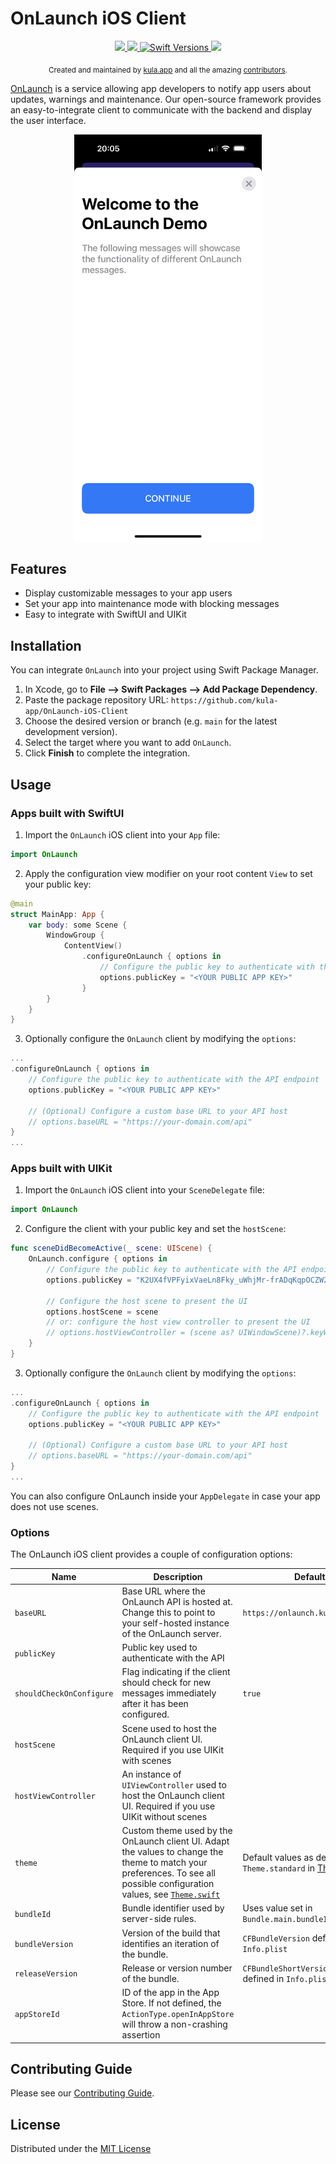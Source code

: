 # OnLaunch iOS Client

<p align="center">
  <a href="https://github.com/kula-app/OnLaunch-iOS-Client/releases">
    <img src="https://img.shields.io/github/release/kula-app/onlaunch-ios-client.svg"/>
  </a>
  <a href="https://codecov.io/gh/kula-app/OnLaunch-iOS-Client" >
    <img src="https://codecov.io/gh/kula-app/OnLaunch-iOS-Client/branch/main/graph/badge.svg?token=SW7EXARH5G"/>
  </a>
  <a href="https://swiftpackageindex.com/kula-app/OnLaunch-iOS-Client">
    <img src="https://img.shields.io/endpoint?url=https%3A%2F%2Fswiftpackageindex.com%2Fapi%2Fpackages%2Fkula-app%2FOnLaunch-iOS-Client%2Fbadge%3Ftype%3Dswift-versions" alt="Swift Versions" />
  </a>
  <a href="https://github.com/kula-app/OnLaunch-iOS-Client/blob/master/LICENSE">
    <img src="https://img.shields.io/github/license/kula-app/OnLaunch-iOS-Client.svg"/>
  </a>
</p>

<p align="center">
    <sub>Created and maintained by <a href="https://kula.app">kula.app</a> and all the amazing <a href="https://github.com/kula-app/OnLaunch-iOS-Client/graphs/contributors">contributors</a>.</sub>
</p>

[OnLaunch](https://github.com/kula-app/OnLaunch) is a service allowing app developers to notify app users about updates, warnings and maintenance.
Our open-source framework provides an easy-to-integrate client to communicate with the backend and display the user interface.

<p align="center">
  <img src="https://raw.githubusercontent.com/kula-app/OnLaunch-iOS-Client/main/res/ios_onlaunch_example.png" alt="OnLaunch iOS" width="300"/>
</p>

## Features

- Display customizable messages to your app users
- Set your app into maintenance mode with blocking messages
- Easy to integrate with SwiftUI and UIKit

## Installation

You can integrate `OnLaunch` into your project using Swift Package Manager.

1. In Xcode, go to **File --> Swift Packages --> Add Package Dependency**.
2. Paste the package repository URL: `https://github.com/kula-app/OnLaunch-iOS-Client`
3. Choose the desired version or branch (e.g. `main` for the latest development version).
4. Select the target where you want to add `OnLaunch`.
5. Click **Finish** to complete the integration.

## Usage

### Apps built with SwiftUI

1. Import the `OnLaunch` iOS client into your `App` file:

```swift
import OnLaunch
```

2. Apply the configuration view modifier on your root content `View` to set your public key:

```swift
@main
struct MainApp: App {
    var body: some Scene {
        WindowGroup {
            ContentView()
                .configureOnLaunch { options in
                    // Configure the public key to authenticate with the API endpoint
                    options.publicKey = "<YOUR PUBLIC APP KEY>"
                }
        }
    }
}
```

3. Optionally configure the `OnLaunch` client by modifying the `options`:

```swift
...
.configureOnLaunch { options in
    // Configure the public key to authenticate with the API endpoint
    options.publicKey = "<YOUR PUBLIC APP KEY>"

    // (Optional) Configure a custom base URL to your API host
    // options.baseURL = "https://your-domain.com/api"
}
...
```

### Apps built with UIKit

1. Import the `OnLaunch` iOS client into your `SceneDelegate` file:

```swift
import OnLaunch
```

2. Configure the client with your public key and set the `hostScene`:

```swift
func sceneDidBecomeActive(_ scene: UIScene) {
    OnLaunch.configure { options in
        // Configure the public key to authenticate with the API endpoint
        options.publicKey = "K2UX4fVPFyixVaeLn8Fky_uWhjMr-frADqKqpOCZW2c"

        // Configure the host scene to present the UI
        options.hostScene = scene
        // or: configure the host view controller to present the UI
        // options.hostViewController = (scene as? UIWindowScene)?.keyWindow?.rootViewController
    }
}
```

3. Optionally configure the `OnLaunch` client by modifying the `options`:

```swift
...
.configureOnLaunch { options in
    // Configure the public key to authenticate with the API endpoint
    options.publicKey = "<YOUR PUBLIC APP KEY>"

    // (Optional) Configure a custom base URL to your API host
    // options.baseURL = "https://your-domain.com/api"
}
...
```

You can also configure OnLaunch inside your `AppDelegate` in case your app does not use scenes.

### Options

The OnLaunch iOS client provides a couple of configuration options:

| Name                     | Description                                                                                                                                                                                                                                                              | Default                                                                                                                                                      |
| ------------------------ | ------------------------------------------------------------------------------------------------------------------------------------------------------------------------------------------------------------------------------------------------------------------------ | ------------------------------------------------------------------------------------------------------------------------------------------------------------ |
| `baseURL`                | Base URL where the OnLaunch API is hosted at. Change this to point to your self-hosted instance of the OnLaunch server.                                                                                                                                                  | `https://onlaunch.kula.app/api/`                                                                                                                             |
| `publicKey`              | Public key used to authenticate with the API                                                                                                                                                                                                                             |                                                                                                                                                              |
| `shouldCheckOnConfigure` | Flag indicating if the client should check for new messages immediately after it has been configured.                                                                                                                                                                    | `true`                                                                                                                                                       |
| `hostScene`              | Scene used to host the OnLaunch client UI. Required if you use UIKit with scenes                                                                                                                                                                                         |                                                                                                                                                              |
| `hostViewController`     | An instance of `UIViewController` used to host the OnLaunch client UI. Required if you use UIKit without scenes                                                                                                                                                          |                                                                                                                                                              |
| `theme`                  | Custom theme used by the OnLaunch client UI. Adapt the values to change the theme to match your preferences. To see all possible configuration values, see [`Theme.swift`](https://github.com/kula-app/OnLaunch-iOS-Client/blob/main/Sources/OnLaunch/Theme/Theme.swift) | Default values as defined in `Theme.standard` in [Theme.swift](https://github.com/kula-app/OnLaunch-iOS-Client/blob/main/Sources/OnLaunch/Theme/Theme.swift) |
| `bundleId`               | Bundle identifier used by server-side rules.                                                                                                                                                                                                                             | Uses value set in `Bundle.main.bundleIdentifier`                                                                                                             |
| `bundleVersion`          | Version of the build that identifies an iteration of the bundle.                                                                                                                                                                                                         | `CFBundleVersion` defined in `Info.plist`                                                                                                                    |
| `releaseVersion`         | Release or version number of the bundle.                                                                                                                                                                                                                                 | `CFBundleShortVersionString` defined in `Info.plist`                                                                                                         |
| `appStoreId`             | ID of the app in the App Store. If not defined, the `ActionType.openInAppStore` will throw a non-crashing assertion                                                                                                                                                      |                                                                                                                                                              |

## Contributing Guide

Please see our [Contributing Guide](https://github.com/kula-app/OnLaunch-iOS-Client/blob/main/CONTRIBUTING.md).

## License

Distributed under the [MIT License](https://github.com/kula-app/OnLaunch-iOS-Client/blob/main/LICENSE)
